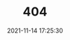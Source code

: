 ---
title: 404
date: 2021-11-14 17:25:30
type: "404"
layout: "404"
description: "Oops～，我崩溃了！找不到你想要的页面 :("
---